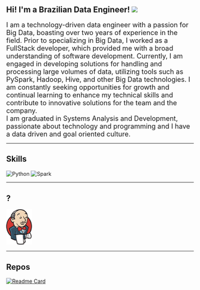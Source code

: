 ## Hi! I'm a Brazilian Data Engineer! <img height="22" src="https://www.countryflags.com/wp-content/uploads/brazil-flag-png-large.png"/>

<font size="+1">I am a technology-driven data engineer with a passion for Big Data, boasting over two years of experience in the field. Prior to specializing in Big Data, I worked as a FullStack developer, which provided me with a broad understanding of software development. Currently, I am engaged in developing solutions for handling and processing large volumes of data, utilizing tools such as PySpark, Hadoop, Hive, and other Big Data technologies. I am constantly seeking opportunities for growth and continual learning to enhance my technical skills and contribute to innovative solutions for the team and the company.</font><br>
<font size="+1">I am graduated in Systems Analysis and Development, passionate about technology and programming and I have a data driven and goal oriented culture.</font>

---

## Skills
<div style="display: inline_block">
  <img align="center" alt="Python" height="50" src="https://cdn.jsdelivr.net/gh/devicons/devicon/icons/python/python-original-wordmark.svg">
  <img align="center" alt="Spark" height="45" src="https://upload.wikimedia.org/wikipedia/commons/thumb/f/f3/Apache_Spark_logo.svg/1200px-Apache_Spark_logo.svg.png">
</div>

---

## ?
<div>
 <a href = "https://cursos.alura.com.br/certificate/3a11101a-c2e3-41e3-9313-827cae513382" target="_blank"><img alt="Jenkis" height="95" src="attachment/jenkis.png" target="_blank"></a>
<br>
</div>

---

## Repos

[![Readme Card](https://github-readme-stats.vercel.app/api/pin/?username=yurigregorio&repo=AlphaDev-BackEnd)](https://github.com/yurigregorio/AlphaDev)

